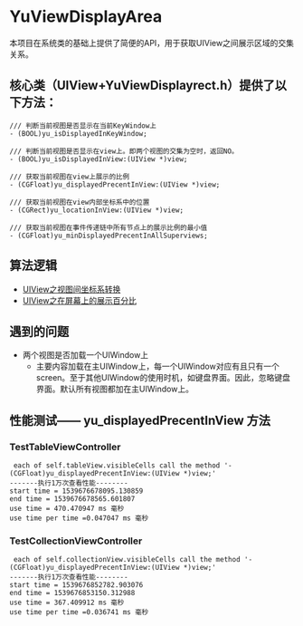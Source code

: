#  YuViewDisplayArea

本项目在系统类的基础上提供了简便的API，用于获取UIView之间展示区域的交集关系。

## 核心类（UIView+YuViewDisplayrect.h）提供了以下方法：

```
/// 判断当前视图是否显示在当前KeyWindow上
- (BOOL)yu_isDisplayedInKeyWindow;

/// 判断当前视图是否显示在view上。即两个视图的交集为空时，返回NO。
- (BOOL)yu_isDisplayedInView:(UIView *)view;

/// 获取当前视图在view上展示的比例
- (CGFloat)yu_displayedPrecentInView:(UIView *)view;

/// 获取当前视图在view内部坐标系中的位置
- (CGRect)yu_locationInView:(UIView *)view;

/// 获取当前视图在事件传递链中所有节点上的展示比例的最小值
- (CGFloat)yu_minDisplayedPrecentInAllSuperviews;

```
## 算法逻辑

- [UIView之视图间坐标系转换](https://github.com/yu0winter/YuViewDisplayArea/blob/master/UIView视图间坐标系转换.md)
- [UIView之在屏幕上的展示百分比](https://github.com/yu0winter/YuViewDisplayArea/blob/master/UIView之在屏幕上的展示百分比.md)

## 遇到的问题

- 两个视图是否加载一个UIWindow上
	- 主要内容加载在主UIWindow上，每一个UIWindow对应有且只有一个screen。至于其他UIWindow的使用时机，如键盘界面。因此，忽略键盘界面。默认所有视图都加在主UIWindow上。

## 性能测试—— yu_displayedPrecentInView 方法

### TestTableViewController

```
 each of self.tableView.visibleCells call the method '- (CGFloat)yu_displayedPrecentInView:(UIView *)view;'
-------执行1万次查看性能--------
start time = 1539676678095.130859 
end time = 1539676678565.601807 
use time = 470.470947 ms 毫秒 
use time per time =0.047047 ms 毫秒 
```

### TestCollectionViewController

```
 each of self.collectionView.visibleCells call the method '- (CGFloat)yu_displayedPrecentInView:(UIView *)view;'
-------执行1万次查看性能--------
start time = 1539676852782.903076 
end time = 1539676853150.312988 
use time = 367.409912 ms 毫秒 
use time per time =0.036741 ms 毫秒 
```



